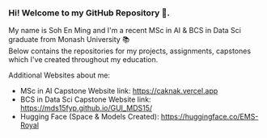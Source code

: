 ### Hi! Welcome to my GitHub Repository 👋. 
My name is Soh En Ming and I'm a recent MSc in AI & BCS in Data Sci graduate from Monash University 📚 <br>
Below contains the repositories for my projects, assignments, capstones which I've created throughout my education.

Additional Websites about me: <br>
- MSc in AI Capstone Website link: https://caknak.vercel.app
- BCS in Data Sci Capstone Website link: https://mds15fyp.github.io/GUI_MDS15/
- Hugging Face (Space & Models Created): https://huggingface.co/EMS-Royal


<!--
**emsbusinessrepo/emsbusinessrepo** is a ✨ _special_ ✨ repository because its `README.md` (this file) appears on your GitHub profile.

Here are some ideas to get you started:

- 🔭 I’m currently working on ...
- 🌱 I’m currently learning ...
- 👯 I’m looking to collaborate on ...
- 🤔 I’m looking for help with ...
- 💬 Ask me about ...
- 📫 How to reach me: ...
- 😄 Pronouns: ...
- ⚡ Fun fact: ...
-->

